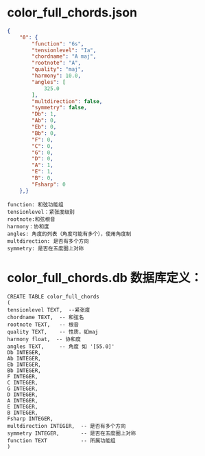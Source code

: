 # color_full_chords.json
~~~json
{
    "0": {
        "function": "6s",
        "tensionlevel": "Ia",
        "chordname": "A maj",
        "rootnote": "A",
        "quality": "maj",
        "harmony": 10.0,
        "angles": [
            325.0
        ],
        "multdirection": false,
        "symmetry": false,
        "Db": 1,
        "Ab": 0,
        "Eb": 0,
        "Bb": 0,
        "F": 0,
        "C": 0,
        "G": 0,
        "D": 0,
        "A": 1,
        "E": 1,
        "B": 0,
        "Fsharp": 0
    },}
~~~
    function: 和弦功能组
    tensionlevel：紧张度级别
    rootnote:和弦根音
    harmony：协和度
    angles: 角度的列表（角度可能有多个），使用角度制
    multdirection: 是否有多个方向
    symmetry: 是否在五度圈上对称
    
# color_full_chords.db 数据库定义：
~~~
CREATE TABLE color_full_chords
(
tensionlevel TEXT,  --紧张度
chordname TEXT,  -- 和弦名
rootnote TEXT,   -- 根音
quality TEXT,    -- 性质，如maj
harmony float,  -- 协和度
angles TEXT,     -- 角度 如 '[55.0]'
Db INTEGER, 
Ab INTEGER, 
Eb INTEGER,
Bb INTEGER, 
F INTEGER, 
C INTEGER, 
G INTEGER, 
D INTEGER, 
A INTEGER,
E INTEGER, 
B INTEGER, 
Fsharp INTEGER, 
multdirection INTEGER,  -- 是否有多个方向
symmetry INTEGER,       -- 是否在五度圈上对称
function TEXT           -- 所属功能组
)
~~~
